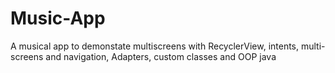 # Music-App
A musical app to demonstate multiscreens with RecyclerView, intents, multi-screens and navigation, Adapters, custom classes and OOP java 

